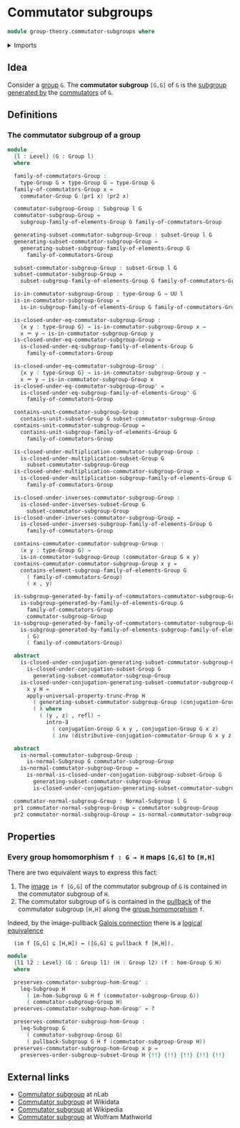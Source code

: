 # Commutator subgroups

```agda
module group-theory.commutator-subgroups where
```

<details><summary>Imports</summary>

```agda
open import foundation.cartesian-product-types
open import foundation.dependent-pair-types
open import foundation.existential-quantification
open import foundation.identity-types
open import foundation.propositional-truncations
open import foundation.universe-levels

open import group-theory.commutators-of-elements-groups
open import group-theory.conjugation
open import group-theory.groups
open import group-theory.homomorphisms-groups
open import group-theory.images-of-group-homomorphisms
open import group-theory.normal-subgroups
open import group-theory.pullbacks-subgroups
open import group-theory.subgroups
open import group-theory.subgroups-generated-by-families-of-elements-groups
open import group-theory.subgroups-generated-by-subsets-groups
open import group-theory.subsets-groups
```

</details>

## Idea

Consider a [group](group-theory.groups.md) `G`. The **commutator subgroup**
`[G,G]` of `G` is the
[subgroup generated by](group-theory.subgroups-generated-by-subsets-groups.md)
the [commutators](group-theory.commutators-of-elements-groups.md) of `G`.

## Definitions

### The commutator subgroup of a group

```agda
module _
  {l : Level} (G : Group l)
  where

  family-of-commutators-Group :
    type-Group G × type-Group G → type-Group G
  family-of-commutators-Group x =
    commutator-Group G (pr1 x) (pr2 x)

  commutator-subgroup-Group : Subgroup l G
  commutator-subgroup-Group =
    subgroup-family-of-elements-Group G family-of-commutators-Group

  generating-subset-commutator-subgroup-Group : subset-Group l G
  generating-subset-commutator-subgroup-Group =
    generating-subset-subgroup-family-of-elements-Group G
      family-of-commutators-Group

  subset-commutator-subgroup-Group : subset-Group l G
  subset-commutator-subgroup-Group =
    subset-subgroup-family-of-elements-Group G family-of-commutators-Group

  is-in-commutator-subgroup-Group : type-Group G → UU l
  is-in-commutator-subgroup-Group =
    is-in-subgroup-family-of-elements-Group G family-of-commutators-Group

  is-closed-under-eq-commutator-subgroup-Group :
    {x y : type-Group G} → is-in-commutator-subgroup-Group x →
    x ＝ y → is-in-commutator-subgroup-Group y
  is-closed-under-eq-commutator-subgroup-Group =
    is-closed-under-eq-subgroup-family-of-elements-Group G
      family-of-commutators-Group

  is-closed-under-eq-commutator-subgroup-Group' :
    {x y : type-Group G} → is-in-commutator-subgroup-Group y →
    x ＝ y → is-in-commutator-subgroup-Group x
  is-closed-under-eq-commutator-subgroup-Group' =
    is-closed-under-eq-subgroup-family-of-elements-Group' G
      family-of-commutators-Group

  contains-unit-commutator-subgroup-Group :
    contains-unit-subset-Group G subset-commutator-subgroup-Group
  contains-unit-commutator-subgroup-Group =
    contains-unit-subgroup-family-of-elements-Group G
      family-of-commutators-Group

  is-closed-under-multiplication-commutator-subgroup-Group :
    is-closed-under-multiplication-subset-Group G
      subset-commutator-subgroup-Group
  is-closed-under-multiplication-commutator-subgroup-Group =
    is-closed-under-multiplication-subgroup-family-of-elements-Group G
      family-of-commutators-Group

  is-closed-under-inverses-commutator-subgroup-Group :
    is-closed-under-inverses-subset-Group G
      subset-commutator-subgroup-Group
  is-closed-under-inverses-commutator-subgroup-Group =
    is-closed-under-inverses-subgroup-family-of-elements-Group G
      family-of-commutators-Group

  contains-commutator-commutator-subgroup-Group :
    (x y : type-Group G) →
    is-in-commutator-subgroup-Group (commutator-Group G x y)
  contains-commutator-commutator-subgroup-Group x y =
    contains-element-subgroup-family-of-elements-Group G
      ( family-of-commutators-Group)
      ( x , y)

  is-subgroup-generated-by-family-of-commutators-commutator-subgroup-Group :
    is-subgroup-generated-by-family-of-elements-Group G
      family-of-commutators-Group
      commutator-subgroup-Group
  is-subgroup-generated-by-family-of-commutators-commutator-subgroup-Group =
    is-subgroup-generated-by-family-of-elements-subgroup-family-of-elements-Group
      ( G)
      ( family-of-commutators-Group)

  abstract
    is-closed-under-conjugation-generating-subset-commutator-subgroup-Group :
      is-closed-under-conjugation-subset-Group G
        generating-subset-commutator-subgroup-Group
    is-closed-under-conjugation-generating-subset-commutator-subgroup-Group
      x y H =
      apply-universal-property-trunc-Prop H
        ( generating-subset-commutator-subgroup-Group (conjugation-Group G x y))
        ( λ where
          ( (y , z) , refl) →
            intro-∃
              ( conjugation-Group G x y , conjugation-Group G x z)
              ( inv (distributive-conjugation-commutator-Group G x y z)))

  abstract
    is-normal-commutator-subgroup-Group :
      is-normal-Subgroup G commutator-subgroup-Group
    is-normal-commutator-subgroup-Group =
      is-normal-is-closed-under-conjugation-subgroup-subset-Group G
        generating-subset-commutator-subgroup-Group
        is-closed-under-conjugation-generating-subset-commutator-subgroup-Group

  commutator-normal-subgroup-Group : Normal-Subgroup l G
  pr1 commutator-normal-subgroup-Group = commutator-subgroup-Group
  pr2 commutator-normal-subgroup-Group = is-normal-commutator-subgroup-Group
```

## Properties

### Every group homomorphism `f : G → H` maps `[G,G]` to `[H,H]`

There are two equivalent ways to express this fact:

1. The [image](group-theory.images-of-group-homomorphisms.md) `im f [G,G]` of
   the commutator subgroup of `G` is contained in the commutator subgroup of
   `H`.
2. The commutator subgroup of `G` is contained in the
   [pullback](group-theory.pullbacks-subgroups.md) of the commutator subgroup
   `[H,H]` along the [group homomorphism](group-theory.homomorphisms-groups.md)
   `f`.

Indeed, by the image-pullback
[Galois connection](order-theory.galois-connections-large-posets.md) there is a
[logical equivalence](foundation.logical-equivalences.md)

```text
  (im f [G,G] ⊆ [H,H]) ↔ ([G,G] ⊆ pullback f [H,H]).
```

```agda
module _
  {l1 l2 : Level} (G : Group l1) (H : Group l2) (f : hom-Group G H)
  where

  preserves-commutator-subgroup-hom-Group' :
    leq-Subgroup H
      ( im-hom-Subgroup G H f (commutator-subgroup-Group G))
      ( commutator-subgroup-Group H)
  preserves-commutator-subgroup-hom-Group' = ?

  preserves-commutator-subgroup-hom-Group :
    leq-Subgroup G
      ( commutator-subgroup-Group G)
      ( pullback-Subgroup G H f (commutator-subgroup-Group H))
  preserves-commutator-subgroup-hom-Group x p =
    preserves-order-subgroup-subset-Group H {!!} {!!} {!!} {!!} {!!}
```

## External links

- [Commutator subgroup](https://ncatlab.org/nlab/show/commutator%20subgroup) at
  $n$Lab
- [Commutator subgroup](https://www.wikidata.org/wiki/Q522216) at Wikidata
- [Commutator subgroup](https://en.wikipedia.org/wiki/Commutator_subgroup) at
  Wikipedia
- [Commutator subgroup](https://mathworld.wolfram.com/CommutatorSubgroup.html)
  at Wolfram Mathworld
